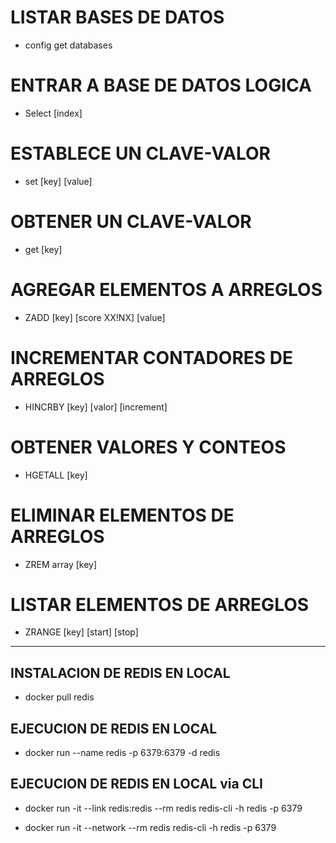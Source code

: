 # LISTAR BASES DE DATOS
* config get databases

# ENTRAR A BASE DE DATOS LOGICA
* Select [index]

# ESTABLECE UN CLAVE-VALOR  
* set [key] [value]

# OBTENER UN CLAVE-VALOR
* get [key]

# AGREGAR ELEMENTOS A ARREGLOS
* ZADD [key] [score XX!NX] [value]  

# INCREMENTAR CONTADORES DE ARREGLOS
* HINCRBY [key] [valor] [increment]

# OBTENER VALORES Y CONTEOS
* HGETALL [key]

# ELIMINAR ELEMENTOS DE ARREGLOS
* ZREM array [key]

# LISTAR ELEMENTOS DE ARREGLOS
* ZRANGE [key] [start] [stop]

----

## INSTALACION DE REDIS EN LOCAL 
* docker pull redis

## EJECUCION DE REDIS EN LOCAL
* docker run --name redis -p 6379:6379 -d redis

## EJECUCION DE REDIS EN LOCAL via CLI
* docker run -it --link redis:redis --rm redis redis-cli -h redis -p 6379

* docker run -it --network  --rm redis redis-cli -h redis -p 6379